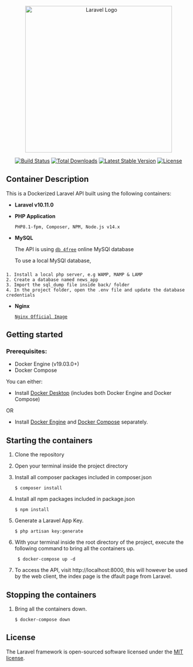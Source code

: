 <p align="center"><a href="https://laravel.com" target="_blank"><img src="https://raw.githubusercontent.com/laravel/art/master/logo-lockup/5%20SVG/2%20CMYK/1%20Full%20Color/laravel-logolockup-cmyk-red.svg" width="400" alt="Laravel Logo"></a></p>

<p align="center">
<a href="https://github.com/laravel/framework/actions"><img src="https://github.com/laravel/framework/workflows/tests/badge.svg" alt="Build Status"></a>
<a href="https://packagist.org/packages/laravel/framework"><img src="https://img.shields.io/packagist/dt/laravel/framework" alt="Total Downloads"></a>
<a href="https://packagist.org/packages/laravel/framework"><img src="https://img.shields.io/packagist/v/laravel/framework" alt="Latest Stable Version"></a>
<a href="https://packagist.org/packages/laravel/framework"><img src="https://img.shields.io/packagist/l/laravel/framework" alt="License"></a>
</p>

## Container Description

This is a Dockerized Laravel API built using the following containers:

- **Laravel v10.11.0**

- **PHP Application**

    `PHP8.1-fpm, Composer, NPM, Node.js v14.x`

- **MySQL**

    The API is using [`db 4free`](https://db4free.net/) online MySQl database

    To use a local MySQl database,
###
    1. Install a local php server, e.g WAMP, MAMP & LAMP
    2. Create a database named news_app
    3. Import the sql_dump file inside back/ folder
    4. In the project folder, open the .env file and update the database credentials

- **Nginx**

    [`Nginx Official Image`](https://hub.docker.com/_/nginx/)

## Getting started

### Prerequisites:

- Docker Engine (v19.03.0+)
- Docker Compose

You can either: 
- Install [Docker Desktop](https://www.docker.com/products/docker-desktop) (includes both Docker Engine and Docker Compose)

OR

- Install [Docker Engine](https://docs.docker.com/engine/install/) and [Docker Compose](https://docs.docker.com/compose/install/) separately.

## Starting the containers

1. Clone the repository 

2. Open your terminal inside the project directory

3. Install all composer packages included in composer.json
    ```
    $ composer install
    ```
4. Install all npm packages included in package.json
    ```
    $ npm install
    ```
5. Generate a Laravel App Key.
    ```
    $ php artisan key:generate
    ```
6. With your terminal inside the root directory of the project, execute the following command to bring all the containers up.
   ```
    $ docker-compose up -d
    ```
7. To access the API, visit http://localhost:8000, this will however be used by the web client, the index page is the dfault page from Laravel.

## Stopping the containers

1. Bring all the containers down.
    ```
    $ docker-compose down
    ```

## License

The Laravel framework is open-sourced software licensed under the [MIT license](https://opensource.org/licenses/MIT).
